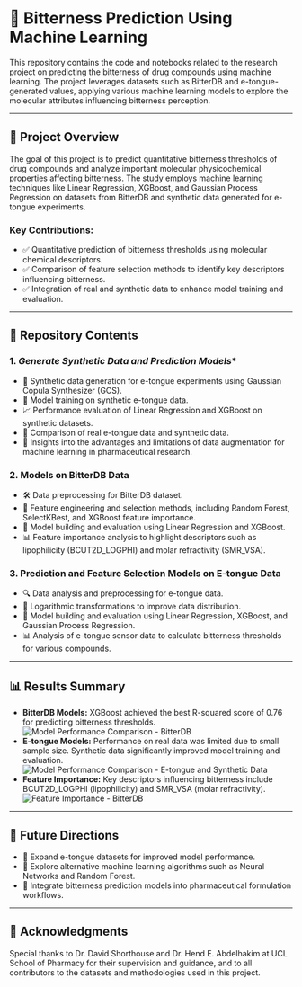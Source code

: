 # 🎯 **Bitterness Prediction Using Machine Learning**

This repository contains the code and notebooks related to the research project on predicting the bitterness of drug compounds using machine learning. The project leverages datasets such as BitterDB and e-tongue-generated values, applying various machine learning models to explore the molecular attributes influencing bitterness perception.

---

## 🌟 **Project Overview**

The goal of this project is to predict quantitative bitterness thresholds of drug compounds and analyze important molecular physicochemical properties affecting bitterness. The study employs machine learning techniques like Linear Regression, XGBoost, and Gaussian Process Regression on datasets from BitterDB and synthetic data generated for e-tongue experiments.

### **Key Contributions**:
- ✅ Quantitative prediction of bitterness thresholds using molecular chemical descriptors.
- ✅ Comparison of feature selection methods to identify key descriptors influencing bitterness.
- ✅ Integration of real and synthetic data to enhance model training and evaluation.

---

## 📂 **Repository Contents**

### 1. *Generate Synthetic Data and Prediction Models**
- 🔬 Synthetic data generation for e-tongue experiments using Gaussian Copula Synthesizer (GCS).
- 🤖 Model training on synthetic e-tongue data.
- 📈 Performance evaluation of Linear Regression and XGBoost on synthetic datasets.
- 🔄 Comparison of real e-tongue data and synthetic data.
- 🧠 Insights into the advantages and limitations of data augmentation for machine learning in pharmaceutical research.

### 2. **Models on BitterDB Data**
- 🛠 Data preprocessing for BitterDB dataset.
- 🧬 Feature engineering and selection methods, including Random Forest, SelectKBest, and XGBoost feature importance.
- 🤖 Model building and evaluation using Linear Regression and XGBoost.
- 📊 Feature importance analysis to highlight descriptors such as lipophilicity (BCUT2D_LOGPHI) and molar refractivity (SMR_VSA).

### 3. **Prediction and Feature Selection Models on E-tongue Data**
- 🔍 Data analysis and preprocessing for e-tongue data.
- 📐 Logarithmic transformations to improve data distribution.
- 🤖 Model building and evaluation using Linear Regression, XGBoost, and Gaussian Process Regression.
- 📊 Analysis of e-tongue sensor data to calculate bitterness thresholds for various compounds.

---

## 📊 **Results Summary**

- **BitterDB Models:** XGBoost achieved the best R-squared score of 0.76 for predicting bitterness thresholds.
![Model Performance Comparison - BitterDB](file-NaERrbhMLRwoBGcFX2yPyc.png)
- **E-tongue Models:** Performance on real data was limited due to small sample size. Synthetic data significantly improved model training and evaluation.
![Model Performance Comparison - E-tongue and Synthetic Data](file-VH6gdsyBgR9uhBreCkKCXy.png)
- **Feature Importance:** Key descriptors influencing bitterness include BCUT2D_LOGPHI (lipophilicity) and SMR_VSA (molar refractivity).
![Feature Importance - BitterDB](file-RgZEbsaXXLevK2WEmepnw8.png)

---

## 🔮 **Future Directions**
- 🌱 Expand e-tongue datasets for improved model performance.
- 🧠 Explore alternative machine learning algorithms such as Neural Networks and Random Forest.
- 🤝 Integrate bitterness prediction models into pharmaceutical formulation workflows.

---

## 🤝 **Acknowledgments**

Special thanks to Dr. David Shorthouse and Dr. Hend E. Abdelhakim at UCL School of Pharmacy for their supervision and guidance, and to all contributors to the datasets and methodologies used in this project.



